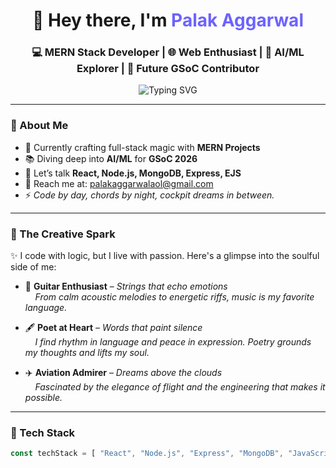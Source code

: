 <h1 align="center">👋 Hey there, I'm <span style="color:#6c63ff">Palak Aggarwal</span></h1>
<h3 align="center">💻 MERN Stack Developer | 🌐 Web Enthusiast | 🧠 AI/ML Explorer | 🎯 Future GSoC Contributor</h3>

<p align="center">
  <img src="https://readme-typing-svg.herokuapp.com?center=true&vCenter=true&lines=Full+Stack+Web+Developer;MERN+Stack+Specialist;Open+Source+Contributor;AI%2FML+Explorer;Lifelong+Learner" alt="Typing SVG" />
</p>

---

### 🌟 About Me

- 🚀 Currently crafting full-stack magic with **MERN Projects**
- 📚 Diving deep into **AI/ML** for **GSoC 2026**
- 💬 Let’s talk **React, Node.js, MongoDB, Express, EJS**
- 📩 Reach me at: [palakaggarwalaol@gmail.com](mailto:palakaggarwalaol@gmail.com)
- ⚡ *Code by day, chords by night, cockpit dreams in between.*

---

### 💫 The Creative Spark

✨ I code with logic, but I live with passion. Here's a glimpse into the soulful side of me:

- 🎸 **Guitar Enthusiast** – *Strings that echo emotions*  
&nbsp;&nbsp;&nbsp;&nbsp;*From calm acoustic melodies to energetic riffs, music is my favorite language.*

- 🖋️ **Poet at Heart** – *Words that paint silence*  
&nbsp;&nbsp;&nbsp;&nbsp;*I find rhythm in language and peace in expression. Poetry grounds my thoughts and lifts my soul.*

- ✈️ **Aviation Admirer** – *Dreams above the clouds*  
&nbsp;&nbsp;&nbsp;&nbsp;*Fascinated by the elegance of flight and the engineering that makes it possible.*

---

### 🧰 Tech Stack

```js
const techStack = [ "React", "Node.js", "Express", "MongoDB", "JavaScript", "HTML5", "CSS3", "Git"];
